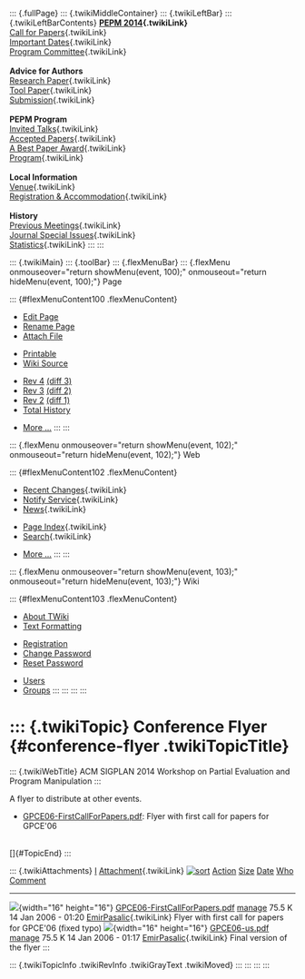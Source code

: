 ::: {.fullPage}
::: {.twikiMiddleContainer}
::: {.twikiLeftBar}
::: {.twikiLeftBarContents}
**[PEPM 2014](WebHome){.twikiLink}**\
[Call for Papers](CallForPapers){.twikiLink}\
[Important Dates](ImportantDates){.twikiLink}\
[Program Committee](ProgramCommittee){.twikiLink}\
\
**Advice for Authors**\
[Research Paper](ResearchPaperAdvice){.twikiLink}\
[Tool Paper](ToolPaperAdvice){.twikiLink}\
[Submission](PaperSubmission){.twikiLink}\
\
**PEPM Program**\
[Invited Talks](InvitedTalks){.twikiLink}\
[Accepted Papers](AcceptedPapers){.twikiLink}\
[A Best Paper Award](ABestPaperAward){.twikiLink}\
[Program](Program){.twikiLink}\
\
**Local Information**\
[Venue](WorkshopVenue){.twikiLink}\
[Registration & Accommodation](RegistrationAndAccomodation){.twikiLink}\
\
**History**\
[Previous Meetings](PreviousMeetings){.twikiLink}\
[Journal Special Issues](SpecialIssues){.twikiLink}\
[Statistics](HistoricalStatistics){.twikiLink}
:::
:::

::: {.twikiMain}
::: {.toolBar}
::: {.flexMenuBar}
::: {.flexMenu onmouseover="return showMenu(event, 100);" onmouseout="return hideMenu(event, 100);"}
Page

::: {#flexMenuContent100 .flexMenuContent}
-   [Edit
    Page](http://www.program-transformation.org/edit/PEPM14/ConferenceFlyer?t=1536828992)
-   [Rename
    Page](http://www.program-transformation.org/rename/PEPM14/ConferenceFlyer)
-   [Attach
    File](http://www.program-transformation.org/attach/PEPM14/ConferenceFlyer)

<!-- -->

-   [Printable](http://www.program-transformation.org/view/PEPM14/ConferenceFlyer?skin=print.pattern)
-   [Wiki
    Source](http://www.program-transformation.org/view/PEPM14/ConferenceFlyer?skin=text&raw=on&contenttype=text/plain)

<!-- -->

-   [Rev
    4](http://www.program-transformation.org/view/PEPM14/ConferenceFlyer?rev=1.4)
    [(diff 3)](http://www.program-transformation.org/rdiff/PEPM14/ConferenceFlyer?rev1=1.4&rev2=1.3)
-   [Rev
    3](http://www.program-transformation.org/view/PEPM14/ConferenceFlyer?rev=1.3)
    [(diff 2)](http://www.program-transformation.org/rdiff/PEPM14/ConferenceFlyer?rev1=1.3&rev2=1.2)
-   [Rev
    2](http://www.program-transformation.org/view/PEPM14/ConferenceFlyer?rev=1.2)
    [(diff 1)](http://www.program-transformation.org/rdiff/PEPM14/ConferenceFlyer?rev1=1.2&rev2=1.1)
-   [Total
    History](http://www.program-transformation.org/rdiff/PEPM14/ConferenceFlyer)

<!-- -->

-   [More
    \...](http://www.program-transformation.org/oops/PEPM14/ConferenceFlyer?template=oopsmore&param1=1.4&param2=1.4)
:::
:::

::: {.flexMenu onmouseover="return showMenu(event, 102);" onmouseout="return hideMenu(event, 102);"}
Web

::: {#flexMenuContent102 .flexMenuContent}
-   [Recent Changes](WebChanges){.twikiLink}
-   [Notify Service](WebNotify){.twikiLink}
-   [News](WebNews){.twikiLink}

<!-- -->

-   [Page Index](WebIndex){.twikiLink}
-   [Search](WebSearch){.twikiLink}

<!-- -->

-   [More
    \...](http://www.program-transformation.org/oops/PEPM14/ConferenceFlyer?template=oopsmore&param1=1.4&param2=1.4)
:::
:::

::: {.flexMenu onmouseover="return showMenu(event, 103);" onmouseout="return hideMenu(event, 103);"}
Wiki

::: {#flexMenuContent103 .flexMenuContent}
-   [About
    TWiki](http://www.program-transformation.org/view/TWiki/WebHome)
-   [Text
    Formatting](http://www.program-transformation.org/view/TWiki/TextFormattingRules)

<!-- -->

-   [Registration](http://www.program-transformation.org/view/TWiki/TWikiRegistration)
-   [Change
    Password](http://www.program-transformation.org/view/TWiki/ChangePassword)
-   [Reset
    Password](http://www.program-transformation.org/view/TWiki/ResetPassword)

<!-- -->

-   [Users](http://www.program-transformation.org/view/Main/TWikiUsers)
-   [Groups](http://www.program-transformation.org/view/Main/TWikiGroups)
:::
:::
:::
:::

::: {.twikiTopic}
Conference Flyer {#conference-flyer .twikiTopicTitle}
================

::: {.twikiWebTitle}
ACM SIGPLAN 2014 Workshop on Partial Evaluation and Program Manipulation
:::

A flyer to distribute at other events.

-   [GPCE06-FirstCallForPapers.pdf](http://www.program-transformation.org/pub/GPCE06/ConferenceFlyer/GPCE06-FirstCallForPapers.pdf):
    Flyer with first call for papers for GPCE\'06

\
[]{#TopicEnd}
:::

::: {.twikiAttachments}
  [I](http://www.program-transformation.org/PEPM14/ConferenceFlyer?sortcol=0&table=1&up=0#sorted_table "Sort by this column")   [Attachment](../TWiki/FileAttachment){.twikiLink} [![sort](../pub/TWiki/TablePlugin/diamond.gif)](http://www.program-transformation.org/PEPM14/ConferenceFlyer?sortcol=1&table=1&up=0#sorted_table "Sort by this column")   [Action](http://www.program-transformation.org/PEPM14/ConferenceFlyer?sortcol=2&table=1&up=0#sorted_table "Sort by this column")                                                         [Size](http://www.program-transformation.org/PEPM14/ConferenceFlyer?sortcol=3&table=1&up=0#sorted_table "Sort by this column") [Date](http://www.program-transformation.org/PEPM14/ConferenceFlyer?sortcol=4&table=1&up=0#sorted_table "Sort by this column")   [Who](http://www.program-transformation.org/PEPM14/ConferenceFlyer?sortcol=5&table=1&up=0#sorted_table "Sort by this column")   [Comment](http://www.program-transformation.org/PEPM14/ConferenceFlyer?sortcol=6&table=1&up=0#sorted_table "Sort by this column")
  ----------------------------------------------------------------------------------------------------------------------------- --------------------------------------------------------------------------------------------------------------------------------------------------------------------------------------------------------------------------- -------------------------------------------------------------------------------------------------------------------------------------------------------------------------------------- -------------------------------------------------------------------------------------------------------------------------------- -------------------------------------------------------------------------------------------------------------------------------- ------------------------------------------------------------------------------------------------------------------------------- -----------------------------------------------------------------------------------------------------------------------------------
  ![](../pub/icn/pdf.gif){width="16" height="16"}                                                                               [GPCE06-FirstCallForPapers.pdf](http://www.program-transformation.org/pub/PEPM14/ConferenceFlyer/GPCE06-FirstCallForPapers.pdf)                                                                                             [manage](http://www.program-transformation.org/attach/PEPM14/ConferenceFlyer?filename=GPCE06-FirstCallForPapers.pdf&revInfo=1 "change, update, previous revisions, move, delete...")                                                                                                                             75.5 K 14 Jan 2006 - 01:20                                                                                                              [EmirPasalic](../Main/EmirPasalic){.twikiLink}                                                                                  Flyer with first call for papers for GPCE\'06 (fixed typo)
  ![](../pub/icn/pdf.gif){width="16" height="16"}                                                                               [GPCE06-us.pdf](http://www.program-transformation.org/pub/PEPM14/ConferenceFlyer/GPCE06-us.pdf)                                                                                                                             [manage](http://www.program-transformation.org/attach/PEPM14/ConferenceFlyer?filename=GPCE06-us.pdf&revInfo=1 "change, update, previous revisions, move, delete...")                                                                                                                                             75.5 K 14 Jan 2006 - 01:17                                                                                                              [EmirPasalic](../Main/EmirPasalic){.twikiLink}                                                                                  Final version of the flyer
:::

::: {.twikiTopicInfo .twikiRevInfo .twikiGrayText .twikiMoved}
:::
:::
:::
:::
